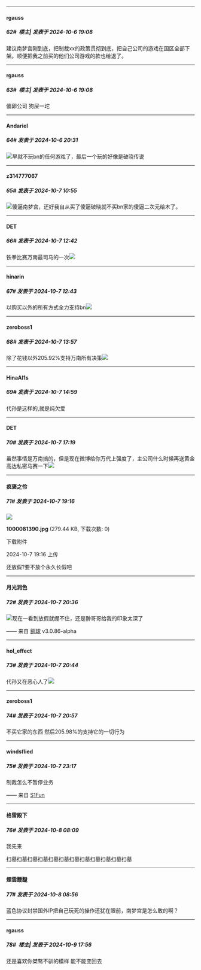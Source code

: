 ﻿
*****

####  rgauss  
##### 62#         楼主| 发表于 2024-10-6 19:08

建议南梦宫刚到底，把制裁xx的政策贯彻到底，把自己公司的游戏在国区全部下架。顺便把我之前买的他们公司游戏的款也给退了。

*****

####  rgauss  
##### 63#         楼主| 发表于 2024-10-6 19:08

傻卵公司 狗屎一坨


*****

####  Andariel  
##### 64#       发表于 2024-10-6 20:31

<img src="https://static.saraba1st.com/image/smiley/face2017/067.png" referrerpolicy="no-referrer">早就不玩bn的任何游戏了，最后一个玩的好像是破晓传说


*****

####  z314777067  
##### 65#       发表于 2024-10-7 10:55

<img src="https://static.saraba1st.com/image/smiley/face2017/067.png" referrerpolicy="no-referrer">傻逼南梦宫，还好我自从买了傻逼破晓就不买bn家的傻逼二次元给木了。


*****

####  DET  
##### 66#       发表于 2024-10-7 12:42

铁拳比赛万南最司马的一次<img src="https://static.saraba1st.com/image/smiley/face2017/166.png" referrerpolicy="no-referrer">

*****

####  hinarin  
##### 67#       发表于 2024-10-7 12:43

以购买以外的所有方式全力支持bn<img src="https://static.saraba1st.com/image/smiley/face2017/056.gif" referrerpolicy="no-referrer">


*****

####  zeroboss1  
##### 68#       发表于 2024-10-7 13:57

除了花钱以外205.92%支持万南所有决策<img src="https://static.saraba1st.com/image/smiley/face2017/065.png" referrerpolicy="no-referrer">


*****

####  HinaAl1s  
##### 69#       发表于 2024-10-7 14:59

代孙是这样的,就是纯欠爱


*****

####  DET  
##### 70#       发表于 2024-10-7 17:19

虽然事情是万南搞的，但是现在微博给你万代上强度了，主公司什么时候再送黄金高达私密马赛一下<img src="https://static.saraba1st.com/image/smiley/face2017/220.png" referrerpolicy="no-referrer">


*****

####  疯褒之伶  
##### 71#       发表于 2024-10-7 19:16

<img src="https://img.saraba1st.com/forum/202410/07/191615c9eu8vigls6iuug9.jpg" referrerpolicy="no-referrer">

<strong>1000081390.jpg</strong> (279.44 KB, 下载次数: 0)

下载附件

2024-10-7 19:16 上传

还放假?要不放个永久长假吧


*****

####  月光润色  
##### 72#       发表于 2024-10-7 20:36

<img src="https://static.saraba1st.com/image/smiley/face2017/067.png" referrerpolicy="no-referrer">现在一看到放假就绷不住，还是翀哥哥给我的印象太深了

—— 来自 [鹅球](https://www.pgyer.com/xfPejhuq) v3.0.86-alpha


*****

####  hol_effect  
##### 73#       发表于 2024-10-7 20:44

代孙又在恶心人了<img src="https://static.saraba1st.com/image/smiley/face2017/124.png" referrerpolicy="no-referrer">


*****

####  zeroboss1  
##### 74#       发表于 2024-10-7 20:57

不买它家的东西 然后205.98%的支持它的一切行为


*****

####  windsflied  
##### 75#       发表于 2024-10-7 23:17

制裁怎么不暂停业务

—— 来自 [S1Fun](https://s1fun.koalcat.com)


*****

####  格雷殿下  
##### 76#       发表于 2024-10-8 08:09

我先来

扫墓扫墓扫墓扫墓扫墓扫墓扫墓扫墓扫墓扫墓扫墓扫墓


*****

####  煙雲靉靆  
##### 77#       发表于 2024-10-8 08:56

蓝色协议封禁国外IP把自己玩死的操作还犹在眼前，南梦宫是怎么敢的啊？


*****

####  rgauss  
##### 78#         楼主| 发表于 2024-10-9 17:56

还是喜欢你桀骜不驯的模样 能不能变回去

